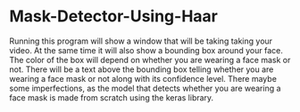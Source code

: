 # Mask-Detector-Using-Haar
Running this program will show a window that will be taking taking your video. 
At the same time it will also show a bounding box around your face.
The color of the box will depend on whether you are wearing a face mask or not.
There will be a text above the bounding box telling whether you are wearing a face mask or not along with its confidence level.
There maybe some imperfections, as the model that detects whether you are wearing a face mask is made from scratch using the keras library.

